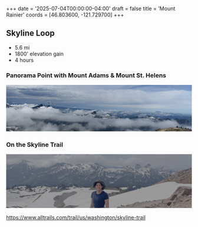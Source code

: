 +++
date = '2025-07-04T00:00:00-04:00'
draft = false
title = 'Mount Rainier'
coords = [46.803600, -121.729700]
+++

## Skyline Loop

* 5.6 mi
* 1800' elevation gain
* 4 hours

### Panorama Point with Mount Adams & Mount St. Helens
![PanoramaPoint.jpg](PanoramaPoint.jpg "Mount Adams & Mount St Helens")

### On the Skyline Trail
![SkylineTrail.jpg](SkylineTrail.jpg "On the Skyline Trail")

https://www.alltrails.com/trail/us/washington/skyline-trail

